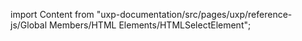 
import Content from "uxp-documentation/src/pages/uxp/reference-js/Global Members/HTML Elements/HTMLSelectElement";

<Content query="product=xd"/>
